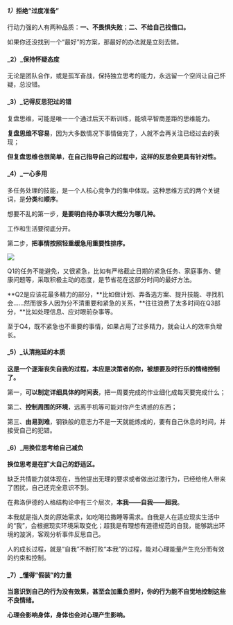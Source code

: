 #### _**1）**_**拒绝“过度准备”**

行动力强的人有两种品质：**一、不畏惧失败**；**二、不给自己找借口。**

如果你还没找到一个“最好”的方案，那最好的办法就是立刻去做。

#### _**2）**_保持怀疑态度

无论是团队合作，或是孤军奋战，保持独立思考的能力，永远留一个空间让自己怀疑，总没错。

#### _**3）**_记得反思犯过的错

复盘思维，可能是唯一一个通过后天不断训练，能填平智商差距的思维能力。

**复盘思维不容易**，因为大多数情况下事情做完了，人就不会再关注已经过去的表现；

**但复盘思维也很简单**，**在自己指导自己的过程中，这样的反思会更具有针对性。**

#### _**4）**_一心多用

多任务处理的技能，是一个人核心竞争力的集中体现。这种思维方式的两个关键词，是**分类**和**顺序**。

想要不乱的第一步，**是要明白待办事项大概分为哪几种。**

工作和生活要彻底分开。

第二步，**把事情按照轻重缓急用重要性排序。**

![](/思路决定出路/media/四象限.png)

Q1的任务不能避免，又很紧急，比如有严格截止日期的紧急任务、家庭事务、健康问题等，采取积极主动的态度，是节省花在这部分时间的最好方法。

**Q2是应该花最多精力的部分，**比如做计划、弄备选方案、提升技能、寻找机会……然而很多人因为分不清重要和紧急的关系，**往往浪费了太多时间在Q3部分，**比如处理信息、应对眼前杂事等。

至于Q4，既不紧急也不重要的事情，如果占用了过多精力，就会让人的效率负增长。

#### _**5）**_认清拖延的本质

**这是一个逐渐丧失自我的过程，本应是决策者的你，被想要及时行乐的情绪控制了。**

第一，**可以制定详细具体的时间表**，把一周要完成的作业细化成每天要完成什么；

第二、**控制周围的环境**，远离手机等可能对你产生诱惑的东西；

第三、**由易到难**，钢铁般的意志力不是一天就能炼成的，要有自己休息的时间，并接受自己的犯错。

#### _**6）**_用换位思考给自己减负

**换位思考是在扩大自己的舒适区。**

缺乏共情能力就体现在，当他提出无理的要求或者做出过激行为，已经给他人带来了困扰，自己还完全意识不到。

在弗洛伊德的人格结构论中有三个层次，**本我——自我——超我**。

本我就是指人类的原始需求，如吃喝拉撒睡等需求。自我是人在适应现实生活中的“我”，会根据现实环境采取变化；超我是有理想有道德规范的自我，能够跳出环境的漩涡，客观分析事件反思自己。

人的成长过程，就是“自我”不断打败“本我”的过程，能对心理能量产生充分而有效的约束和控制。

#### _**7）**_懂得“假装”的力量

**当意识到自己的行为没有效果，甚至会加重负担时，你的行为能不自觉地控制这些不良情绪。**

**心理会影响身体，身体也会对心理产生影响。**

